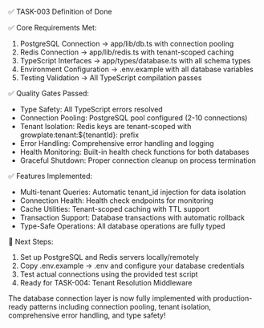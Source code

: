 ✅ TASK-003 Definition of Done

  ✅ Core Requirements Met:

  1. PostgreSQL Connection → app/lib/db.ts with connection pooling
  2. Redis Connection → app/lib/redis.ts with tenant-scoped caching
  3. TypeScript Interfaces → app/types/database.ts with all schema types
  4. Environment Configuration → .env.example with all database variables
  5. Testing Validation → All TypeScript compilation passes

  ✅ Quality Gates Passed:

  - Type Safety: All TypeScript errors resolved
  - Connection Pooling: PostgreSQL pool configured (2-10 connections)
  - Tenant Isolation: Redis keys are tenant-scoped with growplate:tenant:${tenantId}: prefix
  - Error Handling: Comprehensive error handling and logging
  - Health Monitoring: Built-in health check functions for both databases
  - Graceful Shutdown: Proper connection cleanup on process termination

  ✅ Features Implemented:

  - Multi-tenant Queries: Automatic tenant_id injection for data isolation
  - Connection Health: Health check endpoints for monitoring
  - Cache Utilities: Tenant-scoped caching with TTL support
  - Transaction Support: Database transactions with automatic rollback
  - Type-Safe Operations: All database operations are fully typed

  🔧 Next Steps:

  1. Set up PostgreSQL and Redis servers locally/remotely
  2. Copy .env.example → .env and configure your database credentials
  3. Test actual connections using the provided test script
  4. Ready for TASK-004: Tenant Resolution Middleware

  The database connection layer is now fully implemented with production-ready patterns including connection pooling, tenant isolation, comprehensive error handling, and type
   safety!
